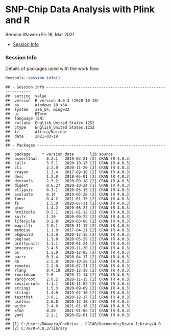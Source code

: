 SNP-Chip Data Analysis with Plink and R
================
Bernice Waweru
Fri 19, Mar 2021

-   [Session Info](#session-info)

### Session Info

Details of packages used with the work flow

``` r
devtools::session_info()
```

    ## - Session info ---------------------------------------------------------------
    ##  setting  value                       
    ##  version  R version 4.0.3 (2020-10-10)
    ##  os       Windows 10 x64              
    ##  system   x86_64, mingw32             
    ##  ui       RTerm                       
    ##  language (EN)                        
    ##  collate  English_United States.1252  
    ##  ctype    English_United States.1252  
    ##  tz       Africa/Nairobi              
    ##  date     2021-03-19                  
    ## 
    ## - Packages -------------------------------------------------------------------
    ##  package     * version date       lib source        
    ##  assertthat    0.2.1   2019-03-21 [2] CRAN (R 4.0.3)
    ##  callr         3.5.1   2020-10-13 [2] CRAN (R 4.0.3)
    ##  cli           2.2.0   2020-11-20 [2] CRAN (R 4.0.3)
    ##  crayon        1.3.4   2017-09-16 [2] CRAN (R 4.0.3)
    ##  desc          1.2.0   2018-05-01 [2] CRAN (R 4.0.3)
    ##  devtools      2.3.2   2020-09-18 [2] CRAN (R 4.0.3)
    ##  digest        0.6.27  2020-10-24 [1] CRAN (R 4.0.3)
    ##  ellipsis      0.3.1   2020-05-15 [2] CRAN (R 4.0.3)
    ##  evaluate      0.14    2019-05-28 [2] CRAN (R 4.0.3)
    ##  fansi         0.4.2   2021-01-15 [2] CRAN (R 4.0.3)
    ##  fs            1.5.0   2020-07-31 [2] CRAN (R 4.0.3)
    ##  glue          1.4.2   2020-08-27 [2] CRAN (R 4.0.3)
    ##  htmltools     0.5.1   2021-01-12 [2] CRAN (R 4.0.3)
    ##  knitr         1.30    2020-09-22 [2] CRAN (R 4.0.3)
    ##  lifecycle     0.2.0   2020-03-06 [2] CRAN (R 4.0.3)
    ##  magrittr      2.0.1   2020-11-17 [2] CRAN (R 4.0.3)
    ##  memoise       1.1.0   2017-04-21 [2] CRAN (R 4.0.3)
    ##  pkgbuild      1.2.0   2020-12-15 [2] CRAN (R 4.0.3)
    ##  pkgload       1.1.0   2020-05-29 [2] CRAN (R 4.0.3)
    ##  prettyunits   1.1.1   2020-01-24 [2] CRAN (R 4.0.3)
    ##  processx      3.4.5   2020-11-30 [2] CRAN (R 4.0.3)
    ##  ps            1.5.0   2020-12-05 [2] CRAN (R 4.0.3)
    ##  purrr         0.3.4   2020-04-17 [2] CRAN (R 4.0.3)
    ##  R6            2.5.0   2020-10-28 [2] CRAN (R 4.0.3)
    ##  remotes       2.2.0   2020-07-21 [2] CRAN (R 4.0.3)
    ##  rlang         0.4.10  2020-12-30 [2] CRAN (R 4.0.3)
    ##  rmarkdown     2.6     2020-12-14 [2] CRAN (R 4.0.3)
    ##  rprojroot     2.0.2   2020-11-15 [2] CRAN (R 4.0.3)
    ##  sessioninfo   1.1.1   2018-11-05 [2] CRAN (R 4.0.3)
    ##  stringi       1.5.3   2020-09-09 [2] CRAN (R 4.0.3)
    ##  stringr       1.4.0   2019-02-10 [2] CRAN (R 4.0.3)
    ##  testthat      3.0.1   2020-12-17 [2] CRAN (R 4.0.3)
    ##  usethis       2.0.0   2020-12-10 [2] CRAN (R 4.0.3)
    ##  withr         2.4.0   2021-01-16 [2] CRAN (R 4.0.3)
    ##  xfun          0.20    2021-01-06 [2] CRAN (R 4.0.3)
    ##  yaml          2.2.1   2020-02-01 [2] CRAN (R 4.0.3)
    ## 
    ## [1] C:/Users/BWaweru/OneDrive - CGIAR/Documents/R/win-library/4.0
    ## [2] C:/R/R-4.0.3/library
